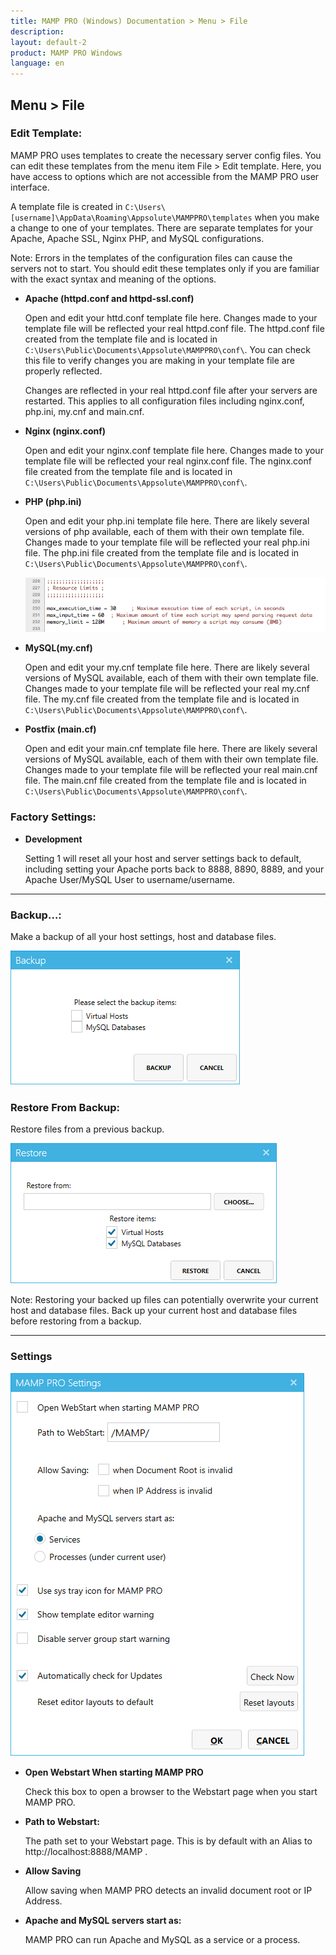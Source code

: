 ```yaml
---
title: MAMP PRO (Windows) Documentation > Menu > File
description: 
layout: default-2
product: MAMP PRO Windows
language: en
---
```


##  Menu > File

### Edit Template:<a name="edit_templates"></a>

MAMP PRO uses templates to create the necessary server config files. You can edit these templates from the menu item       File > Edit template. Here, you have access to options which are not accessible from the MAMP PRO user interface.

A template file is created in `C:\Users\[username]\AppData\Roaming\Appsolute\MAMPPRO\templates` when you make a change to one of your templates. There are separate templates for your Apache, Apache SSL, Nginx PHP, and MySQL configurations.
     
<div class="alert" role="alert">
Note: Errors in the templates of the configuration files can cause the servers not to start. You should edit these templates only if you are familiar with the exact syntax and meaning of the options.
</div>
 
*  **Apache (httpd.conf and httpd-ssl.conf)**     
   
     Open and edit your httd.conf template file here. Changes made to your template file will be reflected your         real      httpd.conf file. The httpd.conf file created from the template file and is located in `C:\Users\Public\Documents\Appsolute\MAMPPRO\conf\`. You can check this file to verify changes you are making in your template file are properly reflected.

     <div class="alert" role="alert">
     Changes are reflected in your real httpd.conf file after your servers are restarted. This applies to all           configuration files including nginx.conf, php.ini, my.cnf and main.cnf.
     </div>

*  **Nginx (nginx.conf)**   

     Open and edit your nginx.conf template file here. Changes made to your template file will be reflected your        real nginx.conf file. The nginx.conf file created from the template file and is located in `C:\Users\Public\Documents\Appsolute\MAMPPRO\conf\`.

*  **PHP (php.ini)**        
     
     Open and edit your php.ini template file here. There are likely several versions of php available, each of them with  their own template file. Changes made to your template file will be reflected your real php.ini file. The php.ini file created from the template file and is located in `C:\Users\Public\Documents\Appsolute\MAMPPRO\conf\`.
     
     ![MAMP](/en/MAMP-PRO-Windows/Menu/File/PHPini.png)

*  **MySQL(my.cnf)**        
     
     Open and edit your my.cnf template file here. There are likely several versions of MySQL available, each of them with their own template file. Changes made to your template file will be reflected your real my.cnf file. The my.cnf file created from the template file and is located in `C:\Users\Public\Documents\Appsolute\MAMPPRO\conf\`.
 
*  **Postfix (main.cf)** 
     
     Open and edit your main.cnf template file here. There are likely several versions of MySQL available, each of them with their own template file. Changes made to your template file will be reflected your real main.cnf file. The main.cnf file created from the template file and is located in `C:\Users\Public\Documents\Appsolute\MAMPPRO\conf\`.
 


### Factory Settings:
  
*  **Development**     

     Setting 1 will reset all your host and server settings back to default, including setting your Apache ports back to 8888, 8890, 8889, and your Apache User/MySQL User to username/username.


<a name="backup"></a> 

---

### Backup…:

Make a backup of all your host settings, host and database files.

![MAMP](/en/MAMP-PRO-Windows/Menu/File/Backup.png)
     
### Restore From Backup:

Restore files from a previous backup.

![MAMP](/en/MAMP-PRO-Windows/Menu/File/Restore.png)

<div class="alert" role="alert">
Note: Restoring your backed up files can potentially overwrite your current host and database files. Back up your current host and database files before restoring from a backup. 
</div>

---

### Settings

 ![MAMP](/en/MAMP-PRO-Windows/Menu/File/Settings.png)
 
 
 *  **Open Webstart When starting MAMP PRO**
 
     Check this box to open a browser to the Webstart page when you start MAMP PRO. 
 
 *  **Path to Webstart:**
 
     The path set to your Webstart page. This is by default with an Alias to http://localhost:8888/MAMP .
 
 *  **Allow Saving**
 
     Allow saving when MAMP PRO detects an invalid document root or IP Address.
 
 *  **Apache and MySQL servers start as:**
 
     MAMP PRO can run Apache and MySQL as a service or a process. 
 


